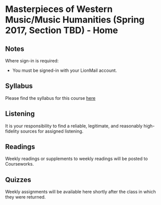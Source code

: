 # Masterpieces of Western Music/Music Humanities (Spring 2017, Section TBD) - Home

## Notes

Where sign-in is required:

- You must be signed-in with your LionMail account.

## Syllabus

Please find the syllabus for this course [here](hum_syllabus.md)

## Listening

It is your responsibility to find a reliable, legitimate, and reasonably high-fidelity sources for assigned listening.

## Readings

Weekly readings or supplements to weekly readings will be posted to Courseworks.

## Quizzes

Weekly assignments will be available here shortly after the class in which they were returned.
